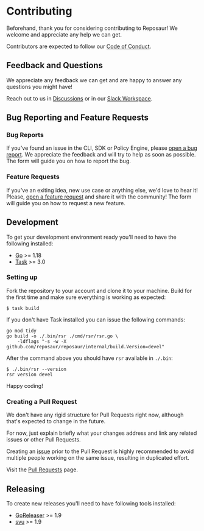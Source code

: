 # Contributing

Beforehand, thank you for considering contributing to Reposaur! We welcome and
appreciate any help we can get.

Contributors are expected to follow our [Code of Conduct](CODE_OF_CONDUCT.md).

## Feedback and Questions

We appreciate any feedback we can get and are happy to answer any questions you
might have!

Reach out to us in [Discussions][discussions] or in our [Slack Workspace][slack].

## Bug Reporting and Feature Requests

### Bug Reports

If you've found an issue in the CLI, SDK or Policy Engine, please
[open a bug report][bug-report]. We appreciate the feedback and will try to help
as soon as possible. The form will guide you on how to report the bug.

### Feature Requests

If you've an exiting idea, new use case or anything else, we'd love to hear it!
Please, [open a feature request][feature-request] and share it with the community!
The form will guide you on how to request a new feature.

## Development

To get your development environment ready you'll need to have the following
installed:

- [Go][go] >= 1.18
- [Task][task] >= 3.0

### Setting up

Fork the repository to your account and clone it to your machine. Build for the
first time and make sure everything is working as expected:

```console
$ task build
```

If you don't have Task installed you can issue the following commands:

```console
go mod tidy
go build -o ./.bin/rsr ./cmd/rsr/rsr.go \
    -ldflags "-s -w -X github.com/reposaur/reposaur/internal/build.Version=devel"
```

After the command above you should have `rsr` available in `./.bin`:

```console
$ ./.bin/rsr --version
rsr version devel
```

Happy coding!

### Creating a Pull Request

We don't have any rigid structure for Pull Requests right now, although that's
expected to change in the future.

For now, just explain briefly what your changes address and link any related
issues or other Pull Requests.

Creating an [issue][issues] prior to the Pull Request is highly recommended to
avoid multiple people working on the same issue, resulting in duplicated effort.

Visit the [Pull Requests][pulls] page.

## Releasing

To create new releases you'll need to have following tools installed:

- [GoReleaser][goreleaser] >= 1.9
- [svu][svu] >= 1.9

[discussions]: https://github.com/orgs/reposaur/discussions
[issues]: https://github.com/reposaur/reposaur/issues
[pulls]: https://github.com/reposaur/reposaur/pulls
[bug-report]: https://github.com/reposaur/reposaur/issues/new?assignees=&labels=bug%2Ctriage&template=bug_report.yml&title=%5BBug%5D%3A+
[feature-request]: https://github.com/reposaur/reposaur/issues/new?assignees=&labels=enhancement%2Ctriage&template=feature_request.yml&title=%5BFeature%5D%3A+
[slack]: https://slack.reposaur.com
[go]: https://go.dev/
[task]: https://taskfile.dev/
[goreleaser]: https://goreleaser.com
[svu]: https://github.com/caarlos0/svu
